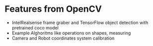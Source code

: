 # Features from OpenCV

- IntelRealsense frame graber and TensorFlow object detection with pretrained coco model
- Example Alghoritms like operations on shapes, measuring
- Camera and Robot coordinates system calibration
